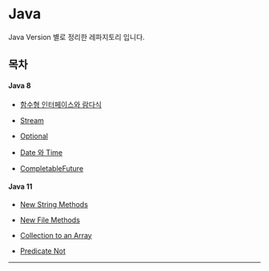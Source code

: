 # Java 

Java Version 별로 정리한 레파지토리 입니다. 

## 목차

#### Java 8 

- [함수형 인터페이스와 람다식](함수형-인터페이와-람다) <br/>

- [Stream](docs/java8/stream.md) <br/>

- [Optional](docs/java8/optional.md) <br/>

- [Date 와 Time](docs/java8/date-time.md) <br/>

- [CompletableFuture](docs/java8/completable-future.md) <br/>

#### Java 11 

- [New String Methods](docs/java11/new-string.md)

- [New File Methods](docs/java11/new-file.md)

- [Collection to an Array](docs/java11/collection.md)

- [Predicate Not](docs/java11/predicate-not.md)
***